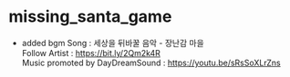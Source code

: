 # missing_santa_game

* added bgm
Song : 세상을 뒤바꿀 음악 - 장난감 마을  
Follow Artist : https://bit.ly/2Qm2k4R  
Music promoted by DayDreamSound : https://youtu.be/sRsSoXLrZns  
